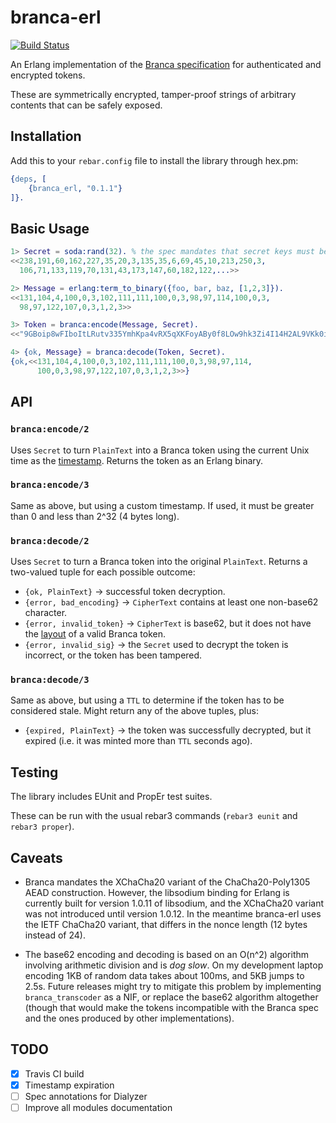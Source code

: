 # branca-erl

[![Build Status](https://travis-ci.org/1ma/branca-erl.svg?branch=master)](https://travis-ci.org/1ma/branca-erl)

An Erlang implementation of the [Branca specification] for authenticated and encrypted tokens.

These are symmetrically encrypted, tamper-proof strings of arbitrary contents that can be safely exposed.


## Installation

Add this to your `rebar.config` file to install the library through hex.pm:

```erlang
{deps, [
    {branca_erl, "0.1.1"}
]}.
```


## Basic Usage

```erlang
1> Secret = soda:rand(32). % the spec mandates that secret keys must be exactly 32 bytes long.
<<238,191,60,162,227,35,20,3,135,35,6,69,45,10,213,250,3,
  106,71,133,119,70,131,43,173,147,60,182,122,...>>

2> Message = erlang:term_to_binary({foo, bar, baz, [1,2,3]}).
<<131,104,4,100,0,3,102,111,111,100,0,3,98,97,114,100,0,3,
  98,97,122,107,0,3,1,2,3>>

3> Token = branca:encode(Message, Secret).
<<"9GBoip8wFIboItLRutv335YmhKpa4vRX5qXKFoyABy0f8LOw9hk3Zi4I14H2AL9VKk0i6GRentlKXc9qr">>

4> {ok, Message} = branca:decode(Token, Secret).
{ok,<<131,104,4,100,0,3,102,111,111,100,0,3,98,97,114,
      100,0,3,98,97,122,107,0,3,1,2,3>>}
```


## API

### `branca:encode/2`

Uses `Secret` to turn `PlainText` into a Branca token using the current Unix time as the [timestamp]. Returns the token as an Erlang binary.

### `branca:encode/3`

Same as above, but using a custom timestamp. If used, it must be greater than 0 and less than 2^32 (4 bytes long).

### `branca:decode/2`

Uses `Secret` to turn a Branca token into the original `PlainText`. Returns a two-valued tuple for each possible outcome:

- `{ok, PlainText}` -> successful token decryption.
- `{error, bad_encoding}` -> `CipherText` contains at least one non-base62 character.
- `{error, invalid_token}` -> `CipherText` is base62, but it does not have the [layout] of a valid Branca token.
- `{error, invalid_sig}` -> the `Secret` used to decrypt the token is incorrect, or the token has been tampered.

### `branca:decode/3`

Same as above, but using a `TTL` to determine if the token has to be considered stale. Might return any of the above tuples, plus:

- `{expired, PlainText}` -> the token was successfully decrypted, but it expired (i.e. it was minted more than `TTL` seconds ago).


## Testing

The library includes EUnit and PropEr test suites.

These can be run with the usual rebar3 commands (`rebar3 eunit` and `rebar3 proper`).


## Caveats

- Branca mandates the XChaCha20 variant of the ChaCha20-Poly1305 AEAD construction. However, the
  libsodium binding for Erlang is currently built for version 1.0.11 of libsodium, and the XChaCha20 variant
  was not introduced until version 1.0.12. In the meantime branca-erl uses the IETF ChaCha20 variant,
  that differs in the nonce length (12 bytes instead of 24).

- The base62 encoding and decoding is based on an O(n^2) algorithm involving arithmetic division and is _dog slow_.
  On my development laptop encoding 1KB of random data takes about 100ms, and 5KB jumps to 2.5s.
  Future releases might try to mitigate this problem by implementing `branca_transcoder` as a NIF, or replace
  the base62 algorithm altogether (though that would make the tokens incompatible with the Branca spec
  and the ones produced by other implementations).

## TODO

- [X] Travis CI build
- [X] Timestamp expiration
- [ ] Spec annotations for Dialyzer
- [ ] Improve all modules documentation

[Branca specification]: https://github.com/tuupola/branca-spec
[timestamp]: https://github.com/tuupola/branca-spec#timestamp
[layout]: https://github.com/tuupola/branca-spec#token-format
